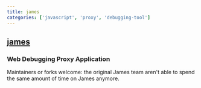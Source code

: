 ```yaml
---
title: james
categories: ['javascript', 'proxy', 'debugging-tool']
---
```

## [james](https://github.com/james-proxy/james)

### Web Debugging Proxy Application


Maintainers or forks welcome: the original James team aren't able to spend the same amount of time on James anymore.
